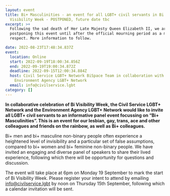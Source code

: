 ```yaml
---
layout: event
title: Bi+ Masculinities - an event for all LGBT+ civil servants in Bi
  Visibility Week - POSTPONED, future date tbc
excerpt: >+
  Following the sad death of Her Late Majesty Queen Elizabeth II, we are
  postponing this event until after the official mourning period as a mark of
  respect. More information to follow.

date: 2022-08-23T17:48:34.837Z
event:
  location: Online
  start: 2022-09-19T18:00:34.856Z
  end: 2022-09-19T19:00:34.872Z
  deadline: 2022-09-15T12:00:34.884Z
  host: Civil Service LGBT+ Network BiSpace Team in collaboration with The
    Environment Agency LGBT+ Network
  email: info@civilservice.lgbt
category: []
---
```

**In collaborative celebration of Bi Visibility Week, the Civil Service LGBT+ Network and the Environment Agency LGBT+ Network would like to invite all LGBT+ civil servants to an informative panel event focussing on “Bi+ Masculinities”.  This is an event for our lesbian, gay, trans, ace and other colleagues and friends on the rainbow, as well as Bi+ colleagues.**

Bi+ men and bi+ masculine non-binary people often experience a heightened level of invisibility and a particular set of false assumptions, compared to bi+ women and bi+ feminine non-binary people.  We have invited an engaging and diverse panel of speakers to share their lived experience, following which there will be opportunity for questions and discussion.

The event will take place at 6pm on Monday 19 September to mark the start of Bi Visibility Week.  Please register your intent to attend by emailing <info@civilservice.lgbt> by noon on Thursday 15th September, following which a calendar invitation will be sent.